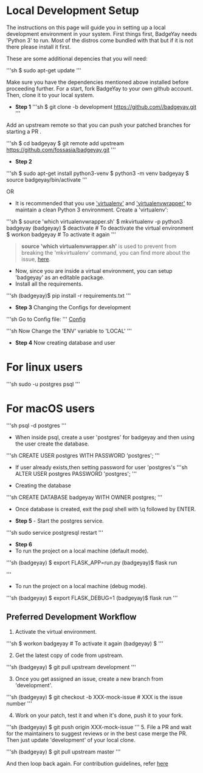 # Local Development Setup

The instructions on this page will guide you in setting up a local development
environment in your system. First things first, BadgeYay needs 'Python 3' to run.
Most of the distros come bundled with that but if it is not there please install it first.

These are some additional depencies that you will need:

'''sh
$ sudo apt-get update
'''

Make sure you have the dependencies mentioned above installed before proceeding further.
For a start, fork BadgeYay to your own github account. Then, clone it to your local system.

* **Step 1**
'''sh
$ git clone -b development https://github.com//badgeyay.git
'''

Add an upstream remote so that you can push your patched branches for starting a PR .

'''sh
$ cd badgeyay
$ git remote add upstream https://github.com/fossasia/badgeyay.git
'''

* **Step 2**

'''sh
$ sudo apt-get install python3-venv
$ python3 -m venv badgeyay
$ source badgeyay/bin/activate
'''

OR

* It is recommended that you use ['virtualenv'](https://virtualenv.pypa.io/en/stable/installation/)
and ['virtualenvwrapper'](https://virtualenvwrapper.readthedocs.io/en/latest/install.html) to maintain a clean Python 3 environment. Create a 'virtualenv':

'''sh
$ source 'which virtualenvwrapper.sh'
$ mkvirtualenv -p python3 badgeyay
(badgeyay) $ deactivate # To deactivate the virtual environment
$ workon badgeyay # To activate it again
'''

> **source 'which virtualenvwrapper.sh'** is used to prevent from breaking the 'mkvirtualenv' command, you can find more about the issue, [here](https://stackoverflow.com/questions/13855463/bash-mkvirtualenv-command-not-found).

* Now, since you are inside a virtual environment, you can setup 'badgeyay' as an editable package.
* Install all the requirements.

'''sh
(badgeyay)$ pip install -r requirements.txt
'''

* **Step 3** Changing the Configs for development

'''sh
Go to Config file:
'''
[Config](/api/config/config.py)

'''sh
Now Change the 'ENV' variable to 'LOCAL'
'''

* **Step 4** Now creating database and user

# For linux users
'''sh
sudo -u postgres psql
'''
# For macOS users
'''sh
psql -d postgres
'''
* When inside psql, create a user 'postgres' for badgeyay and then using the user create the database.

'''sh
CREATE USER postgres WITH PASSWORD 'postgres';
'''
* If user already exists,then setting password for user 'postgres's
'''sh
ALTER USER postgres PASSWORD 'postgres';
'''

* Creating the database

'''sh
CREATE DATABASE badgeyay WITH OWNER postgres;
'''
* Once database is created, exit the psql shell with \q followed by ENTER.

* **Step 5** - Start the postgres service.

'''sh
sudo service postgresql restart
'''

* **Step 6**
* To run the project on a local machine (default mode).

'''sh
(badgeyay) $ export FLASK_APP=run.py
(badgeyay)$ flask run

'''

* To run the project on a local machine (debug mode).

'''sh
(badgeyay) $ export FLASK_DEBUG=1
(badgeyay)$ flask run
'''

## Preferred Development Workflow

1. Activate the virtual environment.

'''sh
$ workon badgeyay # To activate it again
(badgeyay) $
'''

2. Get the latest copy of code from upstream.

'''sh
(badgeyay) $ git pull upstream development
'''

3. Once you get assigned an issue, create a new branch from 'development'.

'''sh
(badgeyay) $ git checkout -b XXX-mock-issue # XXX is the issue number
'''

4. Work on your patch, test it and when it's done, push it to your fork.

'''sh
(badgeyay) $ git push origin XXX-mock-issue
'''
5. File a PR and wait for the maintainers to suggest reviews or in the best case
merge the PR. Then just update 'development' of your local clone.

'''sh
(badgeyay) $ git pull upstream master
'''

And then loop back again. For contribution guidelines, refer [here](https://github.com/fossasia/badgeyay/blob/development/.github/CONTRIBUTING.md)